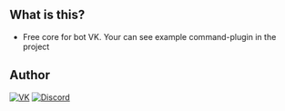 ## What is this?
*  Free core for bot VK. Your can see example command-plugin in the project


## Author
<p align="left">
	<a href="https://vk.com/its.said"><img src="https://img.shields.io/badge/Said-Akhverdiev-gray?logo=vk&logoColor=red&style=plastic&labelColor=black" alt="VK"/></a>
	<a href="https://discord.com/@subtrap"><img src="https://img.shields.io/badge/Discord-@subtrap-black?logo=discord&logoColor=blue&style=plastic&labelColor=gray" alt="Discord"/></a>
	
</p>
